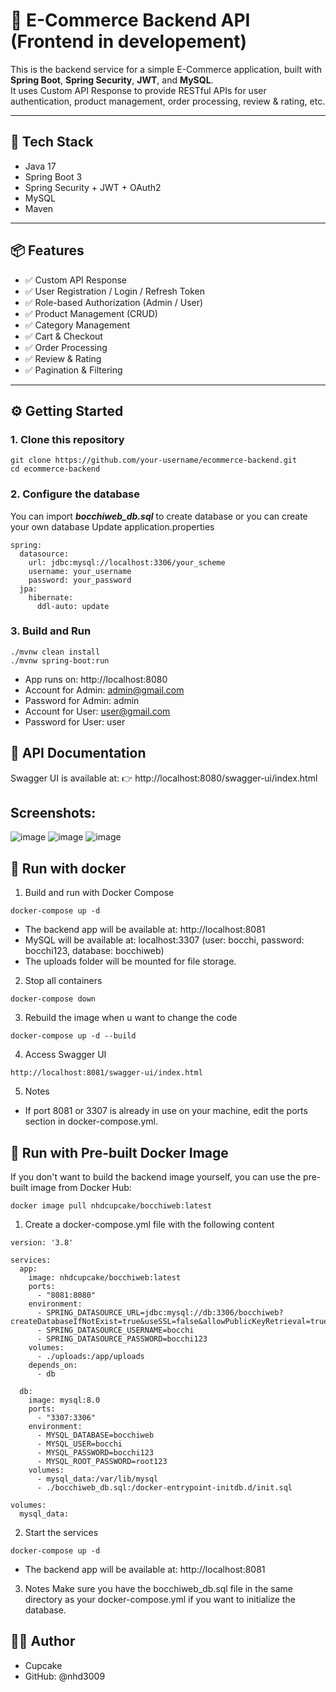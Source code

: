 # 🛒 E-Commerce Backend API (Frontend in developement)

This is the backend service for a simple E-Commerce application, built with **Spring Boot**, **Spring Security**, **JWT**, and **MySQL**.  
It uses Custom API Response to provide RESTful APIs for user authentication, product management, order processing, review & rating, etc.

---

## 🚀 Tech Stack

- Java 17
- Spring Boot 3
- Spring Security + JWT + OAuth2
- MySQL
- Maven

---

## 📦 Features

- ✅ Custom API Response
- ✅ User Registration / Login / Refresh Token
- ✅ Role-based Authorization (Admin / User)
- ✅ Product Management (CRUD)
- ✅ Category Management
- ✅ Cart & Checkout
- ✅ Order Processing
- ✅ Review & Rating
- ✅ Pagination & Filtering

---
## ⚙️ Getting Started

### 1. Clone this repository

```
git clone https://github.com/your-username/ecommerce-backend.git
cd ecommerce-backend
```
### 2. Configure the database 
You can import ***bocchiweb_db.sql*** to create database or you can create your own database
Update application.properties
```
spring:
  datasource:
    url: jdbc:mysql://localhost:3306/your_scheme
    username: your_username
    password: your_password
  jpa:
    hibernate:
      ddl-auto: update
```
### 3. Build and Run
```
./mvnw clean install
./mvnw spring-boot:run
```
- App runs on: http://localhost:8080
- Account for Admin: admin@gmail.com
- Password for Admin: admin
- Account for User: user@gmail.com
- Password for User: user

## 📖 API Documentation
Swagger UI is available at:
👉 http://localhost:8080/swagger-ui/index.html

## Screenshots:
![image](https://github.com/user-attachments/assets/2e0f7270-682b-4cdf-becc-6d257f8188b6)
![image](https://github.com/user-attachments/assets/ffa274e4-6529-477f-88e4-3435a4c1fd54)
![image](https://github.com/user-attachments/assets/383135b1-32cd-461d-b52b-19241c4f86fe)

## 🐳 Run with docker
1. Build and run with Docker Compose
```
docker-compose up -d
```
- The backend app will be available at: http://localhost:8081
- MySQL will be available at: localhost:3307 (user: bocchi, password: bocchi123, database: bocchiweb)
- The uploads folder will be mounted for file storage.

2. Stop all containers
```
docker-compose down
```

3. Rebuild the image when u want to change the code
```
docker-compose up -d --build
```

4. Access Swagger UI
```
http://localhost:8081/swagger-ui/index.html
```

5. Notes

- If port 8081 or 3307 is already in use on your machine, edit the ports section in docker-compose.yml.

## 🐳 Run with Pre-built Docker Image

If you don't want to build the backend image yourself, you can use the pre-built image from Docker Hub:
```
docker image pull nhdcupcake/bocchiweb:latest
```
1. Create a docker-compose.yml file with the following content
```
version: '3.8'

services:
  app:
    image: nhdcupcake/bocchiweb:latest
    ports:
      - "8081:8080"
    environment:
      - SPRING_DATASOURCE_URL=jdbc:mysql://db:3306/bocchiweb?createDatabaseIfNotExist=true&useSSL=false&allowPublicKeyRetrieval=true
      - SPRING_DATASOURCE_USERNAME=bocchi
      - SPRING_DATASOURCE_PASSWORD=bocchi123
    volumes:
      - ./uploads:/app/uploads
    depends_on:
      - db

  db:
    image: mysql:8.0
    ports:
      - "3307:3306"
    environment:
      - MYSQL_DATABASE=bocchiweb
      - MYSQL_USER=bocchi
      - MYSQL_PASSWORD=bocchi123
      - MYSQL_ROOT_PASSWORD=root123
    volumes:
      - mysql_data:/var/lib/mysql
      - ./bocchiweb_db.sql:/docker-entrypoint-initdb.d/init.sql

volumes:
  mysql_data:
```

2. Start the services
```
docker-compose up -d
```
- The backend app will be available at: http://localhost:8081

3. Notes
Make sure you have the bocchiweb_db.sql file in the same directory as your docker-compose.yml if you want to initialize the database.


## 👨‍💻 Author
- Cupcake
- GitHub: @nhd3009
